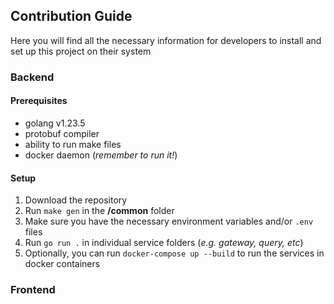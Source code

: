 ## Contribution Guide

Here you will find all the necessary information for developers to install and set up this project on their system

### Backend

#### Prerequisites

- golang v1.23.5
- protobuf compiler
- ability to run make files
- docker daemon (_remember to run it!_)

#### Setup

1. Download the repository
2. Run `make gen` in the **/common** folder
3. Make sure you have the necessary environment variables and/or `.env` files
4. Run `go run .` in individual service folders (_e.g. gateway, query, etc_)
5. Optionally, you can run `docker-compose up --build` to run the services in docker containers

### Frontend
